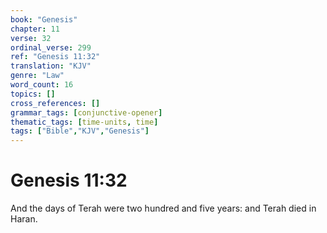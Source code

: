 ```yaml
---
book: "Genesis"
chapter: 11
verse: 32
ordinal_verse: 299
ref: "Genesis 11:32"
translation: "KJV"
genre: "Law"
word_count: 16
topics: []
cross_references: []
grammar_tags: [conjunctive-opener]
thematic_tags: [time-units, time]
tags: ["Bible","KJV","Genesis"]
---
```


# Genesis 11:32

And the days of Terah were two hundred and five years: and Terah died in Haran.
